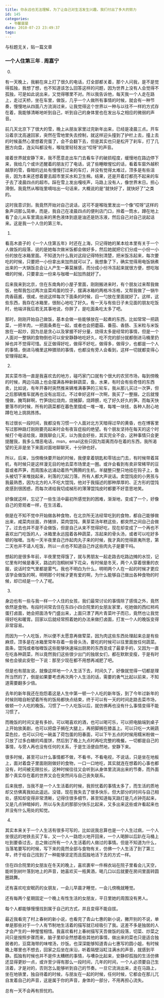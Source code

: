 ```yaml
---
title: 你永远也无法理解，为了让自己对生活发生兴趣，我们付出了多大的努力
id: 145
categories:
  - 书馨屡屡
date: 2010-07-23 23:49:37
tags:
---
```





与标题无关，贴一篇文章




### 一个人住第三年 . 周嘉宁





0.

有一天晚上，我躺在床上打了很久的电话，灯全部都关着，那个人问我，是不是觉得孤独，我想了想，也不知道该怎么回答这样的问题，因为世界上没有人会觉得不孤独，可是如此说出来，又觉得哪里不对。所以我告诉他，每天我一个人走在路上，走过天桥，坐在车里，做饭，几乎一个人做所有事情的时候，就会有一种节奏，慢慢地从四面八方流淌过来，让我觉得这个世界以一种与以往不一样的方式存在着，我能够清晰地听到自己，听到自己的身体里也在发出与之相应的微弱的声音。

前几天北京下了很大的雪，晚上从朋友家里过完新年出来，已经是凌晨三点。开车沿着京沈高速回家，突然在雪地里失去控制，就这样迎头撞到了护栏上去，撞上去的时候虽然心里想着完蛋了，会不会翻下去，但是其实也只是松开了刹车，打了几圈方向盘，连尖叫都没有，喉咙里轻轻发出“哎呀”的声音。

接着世界就安静下来，我不愿意走出车门去看车子的破损程度，缓慢地在路边停下来，我给几个或许还醒着的朋友打了电话，说了些睡眼惺忪的话，看着车窗外越积越厚的雪，昏暗的远处有慢慢打过来的车灯，并没有觉得太难过，顶多是有些沮丧，因为本来还想着要去超市里买水和卫生棉。结果，还是开着灯都亮不起来的车子去了凌晨四点的超市。踩在雪上发出嘎吱声，马路上没有人，像世界末日。担心滑倒，我竟然从喉咙里嘀咕出一句话来，大概说的是“就快好了，就快好了”之类的。

这时我意识到，我竟然开始对自己说话，这可不是喉咙里发出一个像“哎呀”这样的象声词那么简单，而是，我自己在凌晨四点的便利店门口，拎着一筒水，蹲在地上看了会儿从车里滴出来的黑色液体到底是油还是防冻液，然后自己对自己说起话来。这是我一个人住的第三年。

1.

看高木直子的《一个人住第五年》时还在上海，只记得她的某本绘本里有关于一个人做饭的段落，说的是她每次做米饭都会做好多，然后她就把它们分成一小份一小份的放在冰箱里面。不知道为什么我对这段记得特别清楚，把米饭冻起来，每次要吃的时候，只要把一小份拿出来加热就可以了。我想象了下，确实觉得用电饭锅煮出来的一大锅饭总会让人产生一筹莫展感，而分成小份冷冻起来就很方便，想吃咖喱的时候，只要拿出一份来与咖喱一起加热就好了。

后来我来到北京，住在东南角的小屋子里面，刚刚搬进来时，有个朋友过来帮我做饭，他帮我包过两次韭菜鸡蛋的饺子，摆满冰箱的两格冷冻格，又帮我做了一锅牛肉香菇酱，很咸，他说这样每次下面条的时候，舀一勺放在里面就好了。这样，这些东西，我存在冰箱里，很耐心地吃了好久。有一天与有些日子未见面的朋友吃饭时，他端详我后若无其事地说，你胖了，是吃面条吃太多了吧。

那时，刚刚开始自己做饭，基本会做一些能够放在一起煮的东西，比如常常一把蔬菜，一把羊肉，一把面条煮在一起，或者也会把蘑菇、番茄、香肠、玉米粒与米饭放在一起炒，因为总是贪心以及掌握不好分量，烧得太多是经常的事情，但是一个人面对一整锅的食物倒也可以安安静静地吃好久，吃不完的部分就都倒进马桶里扔掉也并不觉得可惜。反正做得好吃，做得不好吃，做得多，做得少，也都是一个人的事情，倒进马桶里这种猥琐的事情，也都没有旁人会看到，这样一切就都变得心安理得起来。

2.

其实菜市场一直是我喜欢去的地方，碰巧家门口就有个很大的农贸市场，每到傍晚的时候，两边马路上也会摆满各种新鲜蔬菜，鱼，水果，有时会有些奇怪的东西卖，比如说，有年开春时突然推来辆堆满春笋的三轮车，我从那儿买过一次笋，但之后那辆推车就再也没有出现过。不过幸好这样一次啊，我买了一整捆，之后就慢慢做，腌笃鲜啊，竹笋烧红烧肉，烧猪脚，烧蹄膀，吃了好久好久的笋。而每天快要落市的时候，所有的蔬菜都在暮色里摆成一堆一堆，每堆一块钱，各种人耐心地蹲在地上挑挑拣拣。

有过很长一段时间，我都没有习惯一个人面对北方天暗得过早的黄昏，也在博客里写过那种路灯刚刚要亮起来时会有夜盲症般的绝望。有个朋友坚持在每天的这个时候打个电话给我，跟我聊会儿天，以为我会好些，其实完全不会，这种事情只会更提醒我，我多么憎恶电话，msn，email这些只因为距离而存在着的东西，我所渴望的无非是坐下来面对面地聊聊天，十分钟也好。

所以，后来，当傍晚快要开始的时候，我便拿着钥匙和零钱出门去，有时候带着耳机，有时候只是这样漫无目的地去菜市场里走一圈。或许会看到有卖非常稀罕的豆苗或者芦笋，而周围永远涌动着热气腾腾的生机，羊腿整只整只地挂在钩子上，鱼头被切下来堆拢起来，利落的刀起刀落，所有人都大声说话。卖馄饨皮的小男孩与我最熟悉，因为北方的人不吃大馄饨，他对于我描述的那种厚厚的、正方形的馄饨皮感到很困惑，而每次递给我切成梯形的薄薄馄饨皮时都要不好意思地笑。

好像就这样，忘记了一些生活中最初所感觉到的困难，渐渐地，变成了一个，好像自己的旁观者一样，在生活着。

倒是在不知不觉中开始做各种食物，在北京所无法经常吃到的食物，都自己能够做出来，咸菜肉丝面，炸猪排，菜肉馄饨，黄芽菜汤年糕这些，都突然之间自己会做了。过去也并不是不会做饭，但是自己从来不觉得好吃，现在却变成了一个再也不喜欢出门吃饭的人，冰箱里永远囤着各种蔬菜，冻起来的骨头汤，或者可以吃好多顿的咖喱。当有一天半夜里自己炸起肉丸子来的时候，我才真的觉得匪夷所思，第二天也并不请人吃饭，所以一点也不知道自己炸这些肉丸子是要干吗。

想起的是很多年前，半夜里觉得饿了，就与男朋友一起走路去吃路边摊的水饺，记忆里有时候是春天，路边的泡桐树掉下花朵，有时候是冬天，两个人穿着很重的衣服，说话时空气里都是雾气。我也不明白为什么，明明两个人在一起的时候才更应该学会做饭的啊，明明那个时候才更有爱的啊，为什么能够自己做出各种食物的时候，却已经是一个人了呢。

3.

身边也有一些与我一样一个人住的女孩，我们最常讨论的事情除了感情之外，竟然依然是食物。有段时间常去住在东四小四合院里的女朋友家里，吃她做的西红柿鸡蛋打卤面，她会把面汤专门盛出来，上面只漂了两片青菜叶子而已，竟然也让我觉得好吃和暖胃。回家以后就经常照着她的办法来做打卤面，打发一个人的晚饭变得非常容易。

而因为一个人吃饭，所以便不太愿意再做荤菜，因为肉这些东西处理起来总是有些麻烦，顶多是在冰箱里常年存着一些骨头汤，要吃的时候可以往里面放任何蔬菜。面条，馄饨或者咖喱饭这些能够快速端出厨房的东西变成了最拿手的，又因为一直在吃各种蔬菜，所以竟然我们这些很少出门的独居女们，都在默默变瘦，于是有时候也会彼此安慰一下说：那至少现在都不用想再减肥了吧。

但是也有朋友说，就像这样地一个人生活下去，时间久了，好像就觉得一切都是理所当然的了，倒是如果要考虑再次两个人生活的话，需要的勇气比起以前来，不知道需要翻多少倍。

去年的新年我还在抱怨着这是人生中第一顿一个人吃的新年饭，到了今年过新年的时候则暗自盼望着所有的饭局都快点结束，终于可以有一天的时间走路去菜市场，做顿一个人吃的晚饭。习惯了一个人吃饭以后，就仿佛再也没有什么事情变得不能习惯了。

而晚饭的时间又是有多妙。可以喝喜欢的酒，也可以喝可乐，可以把电脑端到桌子上开始放美剧，也可以把盘子搁在大腿上，再把脚搁在膝盖上。可以只吃一大碗蔬菜色拉，也可以只吃一碗盖了荷包蛋的阳春面，可以下午五点的时候用糯米粉做一只放了过多白糖的鸡蛋饼，然后到了晚上九点时再吃完整的晚餐。一切都是自己的事情，与旁人再也没有任何的关系，于是生活便自然地，安静下来。

很多时候，甚至可以什么事情都不做，不看书，不看电视，不说话，只是坐在地板上，面对着盘子里面刚刚做好的食物，一口一口地吃，其实就连在想着的心事也都没有，时间被无限拉长，这种时候往往又会听到从身体里流淌出来的节奏，而外面那个真实存在着的世界又会在突然间与自己丧失联系。

后来我想，当我不是一个人生活着的时候，我担忧着的事情太多了，而生活的质地却又仿佛离我如此遥远。没错，现在我失去了很多快乐，但大部分的时间与自己相处，感知却变得非常清晰，记得住很多细节，甚至知道每天路灯是几点钟亮起来，又是几点钟暗掉的，所以与失去的那部分快乐比起来，又多出来这些或许看起来也并没有什么用处的知觉。

4.

其实本来关于一个人生活有很多可写的，比如说我总算也是一个人生过病，一个人坐很远的地铁去买了车，又一个人一路熄火地开回来，一个人喝醉以后趴在马桶上吐到要昏过去，总之做过所有一个人生活着的人做过的事情。但是不知道为什么，当落笔要写的时候，写下来的竟然全部与食物有关，仿佛一个人生活了到了第三年，终于给自己找到了一种能够坚定而且孤独地活下去的方式一样。

住在四合院里的女朋友在冬天的晚上，喜欢裹牢一件棉衣站在院子里看会儿天空，能听到树叶落到地上的声音，她喜欢买一瓶黄酒，喝几口以后就要在房间里面转圆圈跳舞。

还有喜欢吃安眠药的女朋友，一会儿早晨才睡觉，一会儿傍晚就睡觉。

还有每两个星期固定一个晚上有性生活的女朋友，平日里她的周围没有男人。

每个人都能够慢慢找到属于自己的方式，并且变得不能自拔。

最近我看完了村上春树的新小说，也看完了青山七惠的新小说，撇开别的不说，单单是那些对于一个人有节制地生活着的描写就已经吸引了我。这差不多是独居的人才会产生的一种惺惺相惜。我喜欢看村上春树描写天吾做饭的段落，切菜、炒菜之间只是按照步骤而来，脑子里却全然想着些其他的事情，做出来的菜也只是适合独居者的，豆腐海带的味噌汤，炒饭。也深深能够知道青山七惠写的圆小姐，有时候晚上哪里也不想去，回家之后坐在床沿，听着隔壁浴缸注满水的声音，就感到平静。孤独有时候也并不是件太糟糕的事情，与嘈杂比起来，安静却孤独的生活仿佛还显得更妙一点，或许至少得有那么一段时间，几年的时间，一个人必须要自己生活着，才是对的，否则怎么能够听到自己的节奏。一旦它流淌出来，走在马路上，坐在地铁里，独自待着的时候，与朋友在一起的时候，任何时候，它都会在那儿兀自发着自己的声音，这是属于你的声音，身体的一部分，不用再担心流失。

总有一天不会再有担忧的。



